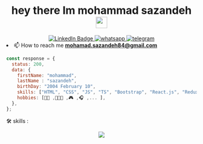     

<h1 id="header" align="center">
  hey there Im mohammad sazandeh 
  <img src="https://media.giphy.com/media/hvRJCLFzcasrR4ia7z/giphy.gif" width="30px"/>
</h1>
<div align="center" dispaly="inline" >
</div>
<div align="center" dispaly="inline" >
 
   <a href="https://www.linkedin.com/in/mohammad-sazandeh-8a35a92b7/">
    <img src="https://img.shields.io/badge/LinkedIn-blue?style=for-the-badge&logo=linkedin&logoColor=white" alt="LinkedIn Badge"/>
  </a>
   <a href="">
        <img src="https://img.shields.io/badge/WhatsApp-25D366?style=for-the-badge&logo=whatsapp&logoColor=white" alt="whatsapp" />
    </a>
    <a href="https://t.me/mohammad_sazandeh">
        <img src="https://img.shields.io/badge/Telegram-2CA5E0?style=for-the-badge&logo=telegram&logoColor=white" alt="telegram"  />
    </a>
     
</div

- 📫 How to reach me **mohamad.sazandeh84@gmail.com**


```js
const response = {
  status: 200,
  data: {
    firstName: "mohammad",
    lastName : "sazandeh",
    birthDay: "2004 February 10",
    skills: ["HTML", "CSS", "JS", "TS", "Bootstrap", "React.js", "Redux", "Next.js"],
    hobbies: [🏋🏽 ,👨🏻‍🍳 ,🎮 ,🎧 ,... ],
  },
};
```


:hammer_and_wrench: skills :

<p align="center">
  <a href="https://skillicons.dev">
    <img src="https://skillicons.dev/icons?i=html,css,bootstrap,js,typescript,react,redux,next" />
  </a>
</p>
